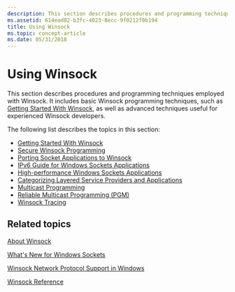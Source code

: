 ```yaml
---
description: This section describes procedures and programming techniques employed with Winsock. It includes basic Winsock programming techniques, such as Getting Started With Winsock, as well as advanced techniques useful for experienced Winsock developers.
ms.assetid: 614ead82-b3fc-4023-8ecc-9f0212f0b194
title: Using Winsock
ms.topic: concept-article
ms.date: 05/31/2018
---
```


# Using Winsock

This section describes procedures and programming techniques employed with Winsock. It includes basic Winsock programming techniques, such as [Getting Started With Winsock](getting-started-with-winsock.md), as well as advanced techniques useful for experienced Winsock developers.

The following list describes the topics in this section:

-   [Getting Started With Winsock](getting-started-with-winsock.md)
-   [Secure Winsock Programming](secure-winsock-programming.md)
-   [Porting Socket Applications to Winsock](porting-socket-applications-to-winsock.md)
-   [IPv6 Guide for Windows Sockets Applications](ipv6-guide-for-windows-sockets-applications-2.md)
-   [High-performance Windows Sockets Applications](high-performance-windows-sockets-applications-2.md)
-   [Categorizing Layered Service Providers and Applications](categorizing-layered-service-providers-and-applications.md)
-   [Multicast Programming](multicast-programming.md)
-   [Reliable Multicast Programming (PGM)](reliable-multicast-programming--pgm-.md)
-   [Winsock Tracing](winsock-tracing.md)

## Related topics

<dl> <dt>

[About Winsock](about-winsock.md)
</dt> <dt>

[What's New for Windows Sockets](what-s-new-for-windows-sockets-2.md)
</dt> <dt>

[Winsock Network Protocol Support in Windows](network-protocol-support-in-windows.md)
</dt> <dt>

[Winsock Reference](winsock-reference.md)
</dt> </dl>

 

 



